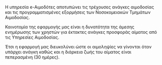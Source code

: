 Η υπηρεσία e-Αιμοδότες αποτυπώνει τις τρέχουσες ανάγκες αιμοδοσίας και τις προγραμματισμένες εξορμήσεις των Νοσοκομειακών Τμημάτων Αιμοδοσίας.

Καινοτομία της εφαρμογής μας είναι η δυνατότητα της άμεσης ενημέρωσης των χρηστών για έκτακτες ανάγκες  προσφοράς αίματος από τις Υπηρεσίες Αιμοδοσίας.

Έτσι η εφαρμογή μας διευκολύνει ώστε οι αιμοληψίες να γίνονται όταν υπάρχει ανάγκη καθώς και η  διάρκεια ζωής του αίματος είναι πεπερασμένη (30 ημέρες).

